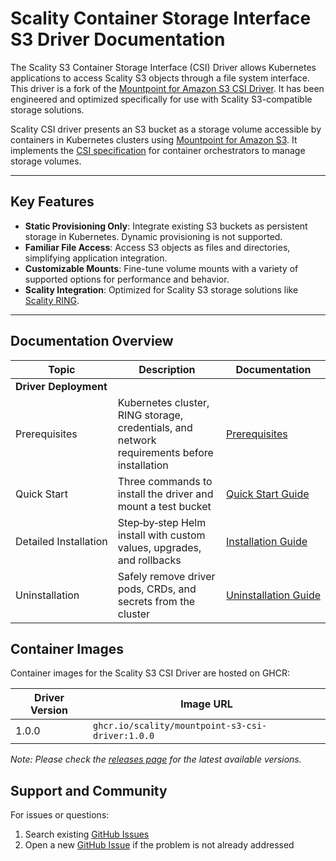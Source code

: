 # Scality Container Storage Interface S3 Driver Documentation

The Scality S3 Container Storage Interface (CSI) Driver allows Kubernetes applications to access Scality S3 objects through a file system interface.
This driver is a fork of the [Mountpoint for Amazon S3 CSI Driver](https://github.com/awslabs/mountpoint-s3-csi-driver).
It has been engineered and optimized specifically for use with Scality S3-compatible storage solutions.

Scality CSI driver presents an S3 bucket as a storage volume accessible by containers in Kubernetes clusters using [Mountpoint for Amazon S3](https://github.com/awslabs/mountpoint-s3).
It implements the [CSI specification](https://github.com/container-storage-interface/spec/blob/master/spec.md) for container orchestrators to manage storage volumes.

---

## Key Features

- **Static Provisioning Only**: Integrate existing S3 buckets as persistent storage in Kubernetes. Dynamic provisioning is not supported.
- **Familiar File Access**: Access S3 objects as files and directories, simplifying application integration.
- **Customizable Mounts**: Fine-tune volume mounts with a variety of supported options for performance and behavior.
- **Scality Integration**: Optimized for Scality S3 storage solutions like [Scality RING](https://www.scality.com/ring/).

---

## Documentation Overview

| Topic | Description | Documentation |
|-------|-------------|---------------|
| **Driver Deployment** | | |
| Prerequisites | Kubernetes cluster, RING storage, credentials, and network requirements before installation | [Prerequisites](driver-deployment/prerequisites.md) |
| Quick Start | Three commands to install the driver and mount a test bucket | [Quick Start Guide](driver-deployment/quick-start.md) |
| Detailed Installation | Step‑by‑step Helm install with custom values, upgrades, and rollbacks | [Installation Guide](driver-deployment/detailed-installation.md) |
| Uninstallation | Safely remove driver pods, CRDs, and secrets from the cluster | [Uninstallation Guide](driver-deployment/uninstallation.md) |

## Container Images

Container images for the Scality S3 CSI Driver are hosted on GHCR:

| Driver Version | Image URL                                                                 |
|----------------|---------------------------------------------------------------------------|
| 1.0.0          | `ghcr.io/scality/mountpoint-s3-csi-driver:1.0.0`                          |

*Note: Please check the [releases page](https://github.com/scality/mountpoint-s3-csi-driver/releases) for the latest available versions.*

## Support and Community

For issues or questions:

1. Search existing [GitHub Issues](https://github.com/scality/mountpoint-s3-csi-driver/issues)
2. Open a new [GitHub Issue](https://github.com/scality/mountpoint-s3-csi-driver/issues) if the problem is not already addressed
